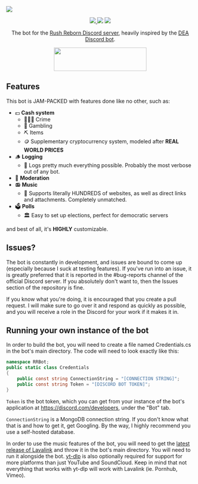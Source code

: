 <a href="https://github.com/BowDown097/RRBot">
	<img src="https://i.imgur.com/qAz3zEk.png" />
</a>
<p align="center">
    <a href="https://discord.gg/USpJnaaNap" alt="Discord">
        <img src="https://img.shields.io/discord/809485099238031420" />
    </a>
    <img src="https://img.shields.io/codefactor/grade/github/BowDown097/RRBot" />
    <a href="https://hitsofcode.com/github/BowDown097/RRBot/view">
    	<img src="https://hitsofcode.com/github/BowDown097/RRBot" />
    </a>
</p>
<p align="center">The bot for the <a href="https://discord.gg/USpJnaaNap">Rush Reborn Discord server</a>, heavily inspired by the <a href="https://github.com/Asshley/DEA">DEA Discord bot</a>.</p>
<p align="center">
    <a href="https://discord.com/api/oauth2/authorize?client_id=817790099823525909&permissions=1392042404951&scope=bot">
        <img src="https://i.imgur.com/5qpaqiQ.png" width="248px" height="63px" />
    </a>
</p>

## Features
This bot is JAM-PACKED with features done like no other, such as:
- 💵 **Cash system**
    - 🕵🏻‍♂️ Crime
    - 🎲 Gambling
    - ⛏️ Items
    - 🪙 Supplementary cryptocurrency system, modeled after **REAL WORLD PRICES**
- 🪵 **Logging**
    - 📝 Logs pretty much everything possible. Probably the most verbose out of any bot.
- 🧹 **Moderation**
- 📻 **Music**
    - 🥇 Supports literally HUNDREDS of websites, as well as direct links and attachments. Completely unmatched.
- 🗳️ **Polls**
    - 🏛️ Easy to set up elections, perfect for democratic servers

and best of all, it's **HIGHLY** customizable.

## Issues?
The bot is constantly in development, and issues are bound to come up (especially because I suck at testing features). If you've run into an issue, it is greatly preferred that it is reported in the #bug-reports channel of the official Discord server. If you absolutely don't want to, then the Issues section of the repository is fine.

If you know what you're doing, it is encouraged that you create a pull request. I will make sure to go over it and respond as quickly as possible, and you will receive a role in the Discord for your work if it makes it in.

## Running your own instance of the bot
In order to build the bot, you will need to create a file named Credentials.cs in the bot's main directory. The code will need to look exactly like this:
```cs
namespace RRBot;
public static class Credentials
{
    public const string ConnectionString = "[CONNECTION STRING]";
    public const string Token = "[DISCORD BOT TOKEN]";
}
```
``Token`` is the bot token, which you can get from your instance of the bot's application at https://discord.com/developers, under the "Bot" tab. 

``ConnectionString`` is a MongoDB connection string. If you don't know what that is and how to get it, get Googling. By the way, I highly recommend you use a self-hosted database.

In order to use the music features of the bot, you will need to get the [latest release of Lavalink](https://github.com/freyacodes/Lavalink/releases) and throw it in the bot's main directory. You will need to run it alongside the bot. [yt-dlp](https://github.com/yt-dlp/yt-dlp) is also optionally required for support for more platforms than just YouTube and SoundCloud. Keep in mind that not everything that works with yt-dlp will work with Lavalink (ie. Pornhub, Vimeo).
